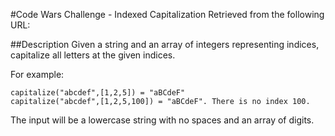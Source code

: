 #Code Wars Challenge - Indexed Capitalization
Retrieved from the following URL:

##Description
Given a string and an array of integers representing indices, capitalize all letters at the given indices.

For example:

    capitalize("abcdef",[1,2,5]) = "aBCdeF"
    capitalize("abcdef",[1,2,5,100]) = "aBCdeF". There is no index 100.

The input will be a lowercase string with no spaces and an array of digits.